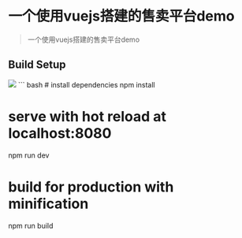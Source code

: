 # 一个使用vuejs搭建的售卖平台demo

> 一个使用vuejs搭建的售卖平台demo

## Build Setup
<img src="http://cppics.b0.upaiyun.com/vue/logo.png"/>
``` bash
# install dependencies
npm install

# serve with hot reload at localhost:8080
npm run dev

# build for production with minification
npm run build
```
